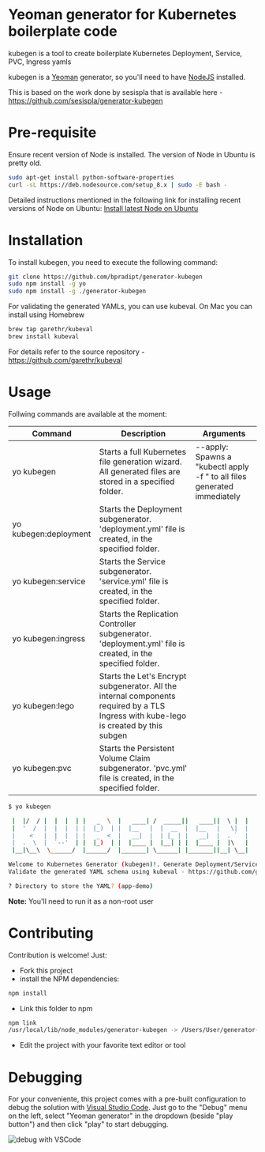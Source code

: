 # Yeoman generator for Kubernetes boilerplate code

kubegen is a tool to create boilerplate Kubernetes Deployment, Service, PVC, Ingress yamls

kubegen is a [Yeoman](http://yeoman.io) generator, so you'll need to have [NodeJS](https://nodejs.org/) installed.

This is based on the work done by sesispla that is available here - https://github.com/sesispla/generator-kubegen

# Pre-requisite
Ensure recent version of Node is installed. The version of Node in Ubuntu is pretty old.

```bash
sudo apt-get install python-software-properties
curl -sL https://deb.nodesource.com/setup_8.x | sudo -E bash -
```

Detailed instructions mentioned in the following link for installing recent versions of Node on Ubuntu:
[Install latest Node on Ubuntu](https://tecadmin.net/install-latest-nodejs-npm-on-ubuntu/)

# Installation

To install kubegen, you need to execute the following command:

```bash
git clone https://github.com/bpradipt/generator-kubegen
sudo npm install -g yo
sudo npm install -g ./generator-kubegen
```

For validating the generated YAMLs, you can use kubeval.
On Mac you can install using Homebrew
```bash
brew tap garethr/kubeval
brew install kubeval
```
For details refer to the source repository - https://github.com/garethr/kubeval

# Usage

Follwing commands are available at the moment:

| Command                | Description                                                                                                | Arguments                                                                |
| ---------------------- | ---------------------------------------------------------------------------------------------------------- | ------------------------------------------------------------------------ |
| yo kubegen             | Starts a full Kubernetes file generation wizard. All generated files are stored in a specified folder.     | --apply: Spawns a "kubectl apply -f " to all files generated immediately |
| yo kubegen:deployment  | Starts the Deployment subgenerator. 'deployment.yml' file is created, in the specified folder.             |                                                                          |
| yo kubegen:service     | Starts the Service subgenerator. 'service.yml' file is created, in the specified folder.                   |                                                                          |
| yo kubegen:ingress     | Starts the Replication Controller subgenerator. 'deployment.yml' file is created, in the specified folder. |                                                                          |
| yo kubegen:lego        | Starts the Let's Encrypt subgenerator. All the internal components required by a TLS Ingress with kube-lego is created by this subgen |                                               | 
| yo kubegen:pvc         | Starts the Persistent Volume Claim subgenerator. 'pvc.yml' file is created, in the specified folder.       |                                                                          |

```bash
$ yo kubegen

 |  |/  / |  |  |  | |   _  \  |   ____| /  _____||   ____||  \ |  |
 |  '  /  |  |  |  | |  |_)  | |  |__   |  |  __  |  |__   |   \|  |
 |    <   |  |  |  | |   _  <  |   __|  |  | |_ | |   __|  |  . `  |
 |  .  \  |  `--'  | |  |_)  | |  |____ |  |__| | |  |____ |  |\   |
 |__|\__\  \______/  |______/  |_______| \______| |_______||__| \__|

Welcome to Kubernetes Generator (kubegen)!. Generate Deployment/Service/PVC/Ingress YAMLs
Validate the generated YAML schema using kubeval - https://github.com/garethr/kubeval

? Directory to store the YAML? (app-demo)
```

**Note:** You'll need to run it as a non-root user

# Contributing

Contribution is welcome! Just:

- Fork this project
- install the NPM dependencies:

```bash
npm install
```

- Link this folder to npm

```bash
npm link
/usr/local/lib/node_modules/generator-kubegen -> /Users/User/generator-kubegen
```

- Edit the project with your favorite text editor or tool

# Debugging

For your conveniente, this project comes with a pre-built configuration to debug the solution with [Visual Studio Code](https://code.visualstudio.com). Just go to the "Debug" menu on the left, select "Yeoman generator" in the dropdown (beside "play button") and then click "play" to start debugging.

![debug with VSCode](docs/debug.png)

